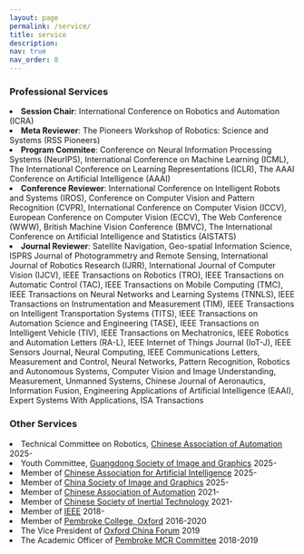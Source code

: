 ```yaml
---
layout: page
permalink: /service/
title: service
description: 
nav: true
nav_order: 8
---
```



<h3>Professional Services</h3>

<li><strong>Session Chair</strong>: International Conference on Robotics and Automation (ICRA)</li>
<li><strong>Meta Reviewer</strong>: The Pioneers Workshop of Robotics: Science and Systems (RSS Pioneers)</li>
<li><strong>Program Commitee</strong>: Conference on Neural Information Processing Systems (NeurIPS), International Conference on Machine Learning (ICML), The International Conference on Learning Representations (ICLR), The AAAI Conference on Artificial Intelligence (AAAI)
<li><strong>Conference Reviewer</strong>: International Conference on Intelligent Robots and Systems (IROS), Conference on Computer Vision and Pattern Recognition (CVPR), International Conference on Computer Vision (ICCV), European Conference on Computer Vision (ECCV), The Web Conference (WWW), British Machine Vision Conference (BMVC), The International Conference on Artificial Intelligence and Statistics (AISTATS)
<li><strong>Journal Reviewer</strong>: Satellite Navigation, Geo-spatial Information Science, ISPRS Journal of Photogrammetry and Remote Sensing, International Journal of Robotics Research (IJRR), International Journal of Computer Vision (IJCV), IEEE Transactions on Robotics (TRO), IEEE Transactions on Automatic Control (TAC), IEEE Transactions on Mobile Computing (TMC), IEEE Transactions on Neural Networks and Learning Systems (TNNLS), IEEE Transactions on Instrumentation and Measurement (TIM), IEEE Transactions on Intelligent Transportation Systems (TITS), IEEE Transactions on Automation Science and Engineering (TASE), IEEE Transactions on Intelligent Vehicle (TIV), IEEE Transactions on Mechatronics, IEEE Robotics and Automation Letters (RA-L), IEEE Internet of Things Journal (IoT-J), IEEE Sensors Journal, Neural Computing, IEEE Communications Letters,  Measurement and Control, Neural Networks, Pattern Recognition, Robotics and Autonomous Systems, Computer Vision and Image Understanding, Measurement, Unmanned Systems, Chinese Journal of Aeronautics, Information Fusion, Engineering Applications of Artificial Intelligence (EAAI), Expert Systems With Applications, ISA Transactions </li>
     
<h3>Other Services</h3>

<li>Technical Committee on Robotics, <a href="http://www.caa.org.cn/">Chinese Association of Automation</a> 2025-</li>
<li>Youth Committee, <a href="https://www.gdsig.cn/">Guangdong Society of Image and Graphics</a> 2025-</li>
<li>Member of <a href="https://www.caai.cn/">Chinese Association for Artificial Intelligence</a> 2025-</li>
<li>Member of <a href="https://m.csig.org.cn">China Society of Image and Graphics</a> 2025-</li>
<li>Member of <a href="http://www.caa.org.cn/">Chinese Association of Automation</a> 2021-</li>
<li>Member of <a href="https://www.scimall.org.cn/org/detail?id=237&pageType=0">Chinese Society of Inertial Technology</a> 2021-</li>
<li>Member of <a href="">IEEE</a> 2018-</li>
<li>Member of <a href="https://www.pmb.ox.ac.uk/">Pembroke College, Oxford</a> 2016-2020</li>
<li>The Vice President of <a href="https://www.oxfordchinaforum.org/">Oxford China Forum</a> 2019</li>
<li>The Academic Officer of <a href="http://www.pembrokemcr.com/">Pembroke MCR Committee</a> 2018-2019</li>
                  